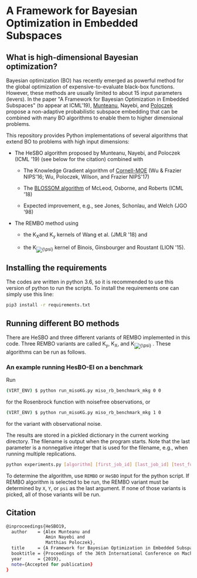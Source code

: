 # A Framework for Bayesian Optimization in Embedded Subspaces

## What is high-dimensional Bayesian optimization?
Bayesian optimization (BO) has recently emerged as powerful method for the global optimization of expensive-to-evaluate black-box functions. However, these methods are usually limited to about 15 input parameters (levers). 
In the paper "A Framework for Bayesian Optimization in Embedded Subspaces" (to appear at ICML'19), [Munteanu](https://www.statistik.tu-dortmund.de/munteanu.html "Alexander Munteanu"), Nayebi, and [Poloczek](http://www.sie.arizona.edu/poloczek "Matthias Poloczek") propose a non-adaptive probabilistic subspace embedding that can be combined with many BO algorithms to enable them to higher dimensional problems.

This repository provides Python implementations of several algorithms that extend BO to problems with high input dimensions:

* The HeSBO algorithm proposed by Munteanu, Nayebi, and Poloczek (ICML '19) (see below for the citation) combined with

	* The Knowledge Gradient algorithm of [Cornell-MOE](https://github.com/wujian16/Cornell-MOE "Cornell-MOE") (Wu & Frazier NIPS'16; Wu, Poloczek, Wilson, and Frazier NIPS'17)
	
	* The [BLOSSOM algorithm](https://github.com/markm541374/gpbo "BLOSSOM") of McLeod, Osborne, and Roberts (ICML '18)
	
	* Expected improvement, e.g., see Jones, Schonlau, and Welch (JGO '98)
		
* The REMBO method using 

	* the K<sub>X</sub>and K<sub>y</sub> kernels of Wang et al. (JMLR '18) and 
	
	* the K<sub><img src="https://latex.codecogs.com/gif.latex?{~_\psi}" title="{\psi}" /></sub> kernel of Binois, Ginsbourger and Roustant (LION '15).  

## Installing the requirements
The codes are written in python 3.6, so it is recommended to use this version of python to run the scripts. To install the requirements one can simply use this line:
```bash
pip3 install -r requirements.txt
```
## Running different BO methods
There are HeSBO and three different variants of REMBO implemented in this code. Three REMBO variants are called K<sub>y</sub>, K<sub>X</sub>, and K<sub><img src="https://latex.codecogs.com/gif.latex?{~_\psi}" title="{\psi}" /></sub> . These algorithms can be run as follows.

### An example running HesBO-EI on a benchmark
Run
```bash
(VIRT_ENV) $ python run_misoKG.py miso_rb_benchmark_mkg 0 0
```
for the Rosenbrock function with noisefree observations, or 
```bash
(VIRT_ENV) $ python run_misoKG.py miso_rb_benchmark_mkg 1 0
```
for the variant with observational noise.

The results are stored in a pickled dictionary in the current working directory. The filename is output when the program starts.
Note that the last parameter is a nonnegative integer that is used for the filename, e.g., when running multiple replications.

```bash
python experiments.py [algorithm] [first_job_id] [last_job_id] [test_function] [num_of_steps] [low_dim] [high_dim] [num_of_initial_sample] [noise_variance] [REMBO_variant]
```
To determine the algorithm, use `REMBO` or `HeSBO` input for the python script. If REMBO algorithm is selected to be run, the REMBO variant must be determined by `X`, `Y`, or `psi` as the last argument. If none of those variants is picked, all of those variants will be run.

## Citation
```bash
@inproceedings{HeSBO19,
  author    = {Alex Munteanu and
               Amin Nayebi and
			   Matthias Poloczek},
  title     = {A Framework for Bayesian Optimization in Embedded Subspaces},
  booktitle = {Proceedings of the 36th International Conference on Machine Learning, {(ICML)}},
  year      = {2019},
  note={Accepted for publication}
}
```
